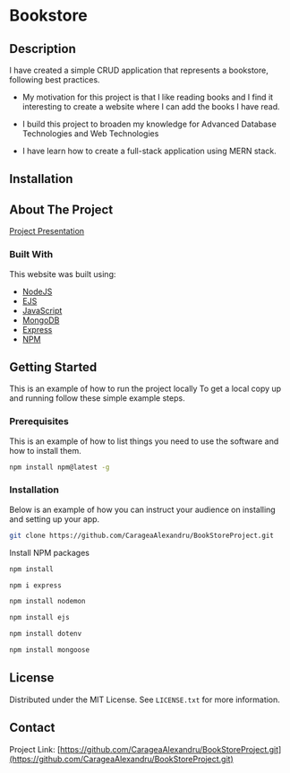 # Bookstore

## Description

I have created a simple CRUD application that represents a bookstore, following best practices.

- My motivation for this project is that I like reading books and I find it interesting to create a website where I can add the books I have read.
- I build this project to broaden my knowledge for Advanced Database Technologies and Web Technologies

- I have learn how to create a full-stack application using MERN stack.

## Installation

## About The Project

[Project Presentation](assests/Website.pdf "Project Presentation PDF")

### Built With

This website was built using:

* [NodeJS](https://nodejs.org/en/)
* [EJS](https://ejs.co/)
* [JavaScript](https://www.javascript.com/)
* [MongoDB](https://www.mongodb.com/)
* [Express](https://expressjs.com/)
* [NPM](https://www.npmjs.com/)


## Getting Started

This is an example of how to run the project locally
To get a local copy up and running follow these simple example steps.

### Prerequisites

This is an example of how to list things you need to use the software and how to install them.

```sh
npm install npm@latest -g
```

### Installation

Below is an example of how you can instruct your audience on installing and setting up your app. 


```sh
git clone https://github.com/CarageaAlexandru/BookStoreProject.git
```
Install NPM packages
```sh
npm install
```

```sh
npm i express
```

```sh
npm install nodemon 
```
```sh
npm install ejs
```

```sh
npm install dotenv 
```
```sh
npm install mongoose 
```


## License

Distributed under the MIT License. See `LICENSE.txt` for more information.


## Contact


Project Link: [https://github.com/CarageaAlexandru/BookStoreProject.git](https://github.com/CarageaAlexandru/BookStoreProject.git)




